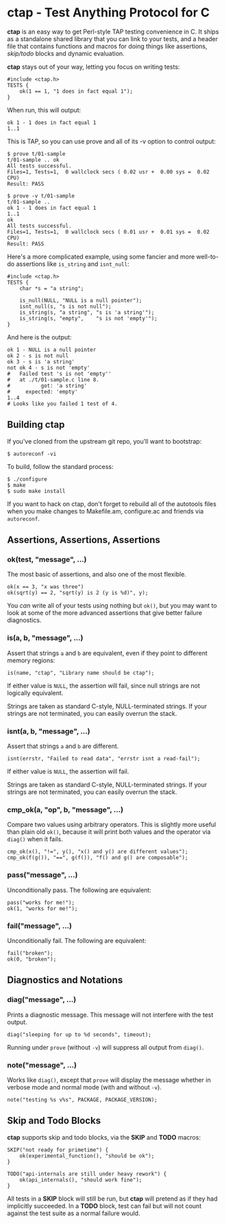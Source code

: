 ctap - Test Anything Protocol for C
===================================

**ctap** is an easy way to get Perl-style TAP testing convenience in C.  It
ships as a standalone shared library that you can link to your tests, and a
header file that contains functions and macros for doing things like
assertions, *skip/todo* blocks and dynamic evaluation.

**ctap** stays out of your way, letting you focus on writing tests:

    #include <ctap.h>
    TESTS {
        ok(1 == 1, "1 does in fact equal 1");
    }

When run, this will output:

    ok 1 - 1 does in fact equal 1
    1..1

This is TAP, so you can use prove and all of its -v option to control
output:


    $ prove t/01-sample
    t/01-sample .. ok
    All tests successful.
    Files=1, Tests=1,  0 wallclock secs ( 0.02 usr +  0.00 sys =  0.02 CPU)
    Result: PASS

    $ prove -v t/01-sample 
    t/01-sample ..
    ok 1 - 1 does in fact equal 1
    1..1
    ok
    All tests successful.
    Files=1, Tests=1,  0 wallclock secs ( 0.01 usr +  0.01 sys =  0.02 CPU)
    Result: PASS

Here's a more complicated example, using some fancier and more well-to-do
assertions like `is_string` and `isnt_null`:

    #include <ctap.h>
    TESTS {
        char *s = "a string";

        is_null(NULL, "NULL is a null pointer");
        isnt_null(s, "s is not null");
        is_string(s, "a string", "s is 'a string'");
        is_string(s, "empty",    "s is not 'empty'");
    }

And here is the output:

    ok 1 - NULL is a null pointer
    ok 2 - s is not null
    ok 3 - s is 'a string'
    not ok 4 - s is not 'empty'
    #   Failed test 's is not 'empty''
    #   at ./t/01-sample.c line 8.
    #          got: 'a string'
    #     expected: 'empty'
    1..4
    # Looks like you failed 1 test of 4.

Building ctap
-------------

If you've cloned from the upstream git repo, you'll want to bootstrap:

    $ autoreconf -vi

To build, follow the standard process:

    $ ./configure
    $ make
    $ sudo make install

If you want to hack on ctap, don't forget to rebuild all of the autotools
files when you make changes to Makefile.am, configure.ac and friends via
`autoreconf`.

Assertions, Assertions, Assertions
----------------------------------

### ok(test, "message", ...)

The most basic of assertions, and also one of the most flexible.

    ok(x == 3, "x was three")
    ok(sqrt(y) == 2, "sqrt(y) is 2 (y is %d)", y);

You _can_ write all of your tests using nothing but `ok()`, but you may want
to look at some of the more advanced assertions that give better failure
diagnostics.

### is(a, b, "message", ...)

Assert that strings `a` and `b` are equivalent, even if they point to
different memory regions:

    is(name, "ctap", "Library name should be ctap");

If either value is `NULL`, the assertion will fail, since null strings are
not logically equivalent.

Strings are taken as standard C-style, NULL-terminated strings.  If your
strings are not terminated, you can easily overrun the stack.

### isnt(a, b, "message", ...)

Assert that strings `a` and `b` are different.

    isnt(errstr, "Failed to read data", "errstr isnt a read-fail");

If either value is `NULL`, the assertion will fail.

Strings are taken as standard C-style, NULL-terminated strings.  If your
strings are not terminated, you can easily overrun the stack.

### cmp\_ok(a, "op", b, "message", ...)

Compare two values using arbitrary operators.  This is slightly more useful
than plain old `ok()`, because it will print both values and the operator
via `diag()` when it fails.

    cmp_ok(x(), "!=", y(), "x() and y() are different values");
    cmp_ok(f(g()), "==", g(f()), "f() and g() are composable");

### pass("message", ...)

Unconditionally pass.  The following are equivalent:

    pass("works for me!");
    ok(1, "works for me!");

### fail("message", ...)

Unconditionally fail.  The following are equivalent:

    fail("broken");
    ok(0, "broken");

Diagnostics and Notations
-------------------------

### diag("message", ...)

Prints a diagnostic message.  This message will not interfere with the test
output.

    diag("sleeping for up to %d seconds", timeout);

Running under `prove` (without `-v`) will suppress all output from `diag()`.

### note("message", ...)

Works like `diag()`, except that `prove` will display the message whether in
verbose mode and normal mode (with and without `-v`).

    note("testing %s v%s", PACKAGE, PACKAGE_VERSION);

Skip and Todo Blocks
--------------------

**ctap** supports skip and todo blocks, via the **SKIP** and **TODO**
macros:

    SKIP("not ready for primetime") {
        ok(experimental_function(), "should be ok");
    }

    TODO("api-internals are still under heavy rework") {
        ok(api_internals(), "should work fine");
    }

All tests in a **SKIP** block will still be run, but **ctap** will pretend
as if they had implicitly succeeded.  In a **TODO** block, test can fail but
will not count against the test suite as a normal failure would.
